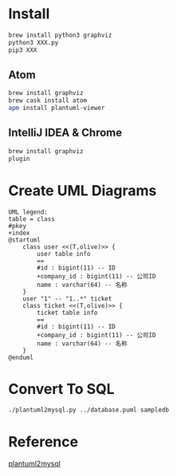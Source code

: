 # Install
```bash
brew install python3 graphviz
python3 XXX.py
pip3 XXX
```
## Atom
```bash
brew install graphviz
brew cask install atom
apm install plantuml-viewer  
```
## IntelliJ IDEA & Chrome
```bash
brew install graphviz
plugin
```
# Create UML Diagrams
```puml
UML legend:
table = class
#pkey
+index
@startuml
    class user <<(T,olive)>> {
        user table info
        ==
        #id : bigint(11) -- ID
        +company_id : bigint(11) -- 公司ID
        name : varchar(64) -- 名称
    }
    user "1" -- "1..*" ticket
    class ticket <<(T,olive)>> {
        ticket table info
        ==
        #id : bigint(11) -- ID
        +company_id : bigint(11) -- 公司ID
        name : varchar(64) -- 名称
    }
@enduml
```
# Convert To SQL
```puml
./plantuml2mysql.py ../database.puml sampledb
```
# Reference
[plantuml2mysql](https://github.com/grafov/plantuml2mysql.git)